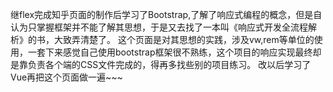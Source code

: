 继flex完成知乎页面的制作后学习了Bootstrap,了解了响应式编程的概念，但是自认为只掌握框架并不能了解其思想，于是又去找了一本叫《响应式开发全流程解析》的书，大致弄清楚了。
这个页面是对其思想的实践，涉及vw,rem等单位的使用，一套下来感觉自己使用bootstrap框架很不熟练，这个项目的响应实现最终却是靠负责各个端的CSS文件完成的，得再多找些别的项目练习。
改以后学习了Vue再把这个页面做一遍~~~
